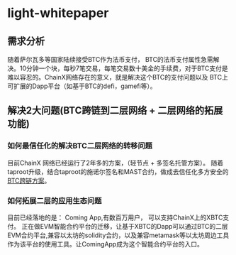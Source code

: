 # light-whitepaper
## 需求分析
  随着萨尔瓦多等国家陆续接受BTC作为法币支付， BTC的法币支付属性急需解决。10分钟一个块，每秒7笔交易，每笔交易数十美金的手续费，对于BTC支付是难以容忍的。ChainX网络存在的意义，就是解决这个BTC的支付问题以及 BTC上可扩展的Dapp平台（如基于BTC的defi，gamefi等）。
## 解决2大问题(BTC跨链到二层网络 + 二层网络的拓展功能)
### 如何最信任化的解决BTC二层网络的转移问题
   目前ChainX 网络已经运行了2年多的方案，（轻节点 + 多签名托管方案）。
   随着taproot升级，结合taproot的施诺尔签名和MAST合约，做成去信任化多方安全的[BTC跨链方案](https://github.com/chainx-org/SherpaX-BTC)。
### 如何拓展二层的应用生态问题
   目前已经落地的是： Coming App,有数百万用户， 可以支持ChainX上的XBTC支付。
   正在做EVM智能合约平台的迁移，让基于XBTC的Dapp可以通过BTC的二层EVM合约平台,兼容以太坊的solidity合约，以及兼容metamask等以太坊周边工具作为该平台的使用工具。让ComingApp成为这个智能合约平台的入口。
